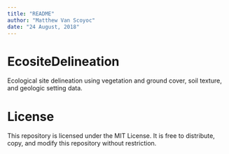 ```yaml
---
title: "README"
author: "Matthew Van Scoyoc"
date: "24 August, 2018"
---
```


# EcositeDelineation
Ecological site delineation using vegetation and ground cover, soil texture, and geologic setting data.

# License
This repository is licensed under the MIT License. It is free to distribute, 
copy, and modify this repository without restriction.